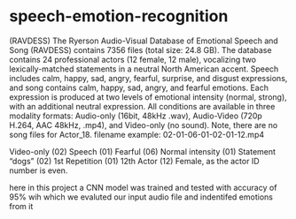 # speech-emotion-recognition

(RAVDESS)
The Ryerson Audio-Visual Database of Emotional Speech and Song
(RAVDESS) contains 7356 files (total size: 24.8 GB). The database
contains 24 professional actors (12 female, 12 male), vocalizing two
lexically-matched statements in a neutral North American accent.
Speech includes calm, happy, sad, angry, fearful, surprise, and disgust
expressions, and song contains calm, happy, sad, angry, and fearful
emotions. Each expression is produced at two levels of emotional
intensity (normal, strong), with an additional neutral expression. All
conditions are available in three modality formats: Audio-only (16bit,
48kHz .wav), Audio-Video (720p H.264, AAC 48kHz, .mp4), and
Video-only (no sound). Note, there are no song files for Actor_18.
filename example: 02-01-06-01-02-01-12.mp4

Video-only (02)
Speech (01)
Fearful (06)
Normal intensity (01)
Statement “dogs” (02)
1st Repetition (01)
12th Actor (12)
Female, as the actor ID number is even.

here in this project a CNN model was trained and tested with accuracy of 95% wih which we evaluted our input audio file and indentifed emotions from it

